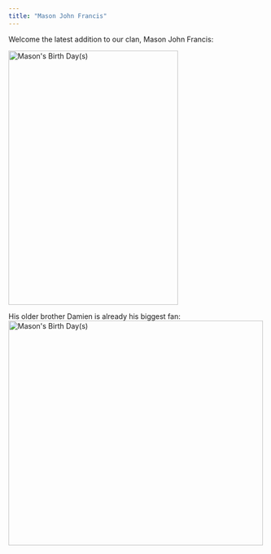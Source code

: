 ```yaml
---
title: "Mason John Francis"
---
```

<p>Welcome the latest addition to our clan, Mason John Francis:</p>
<p><a href="http://www.flickr.com/photos/lemon/4422634409/" class="tt-flickr tt-flickr-Medium" title="Mason's Birth Day(s)"><img class="alignnone" src="http://farm5.static.flickr.com/4028/4422634409_d9aaef101c.jpg" alt="Mason's Birth Day(s)" width="333" height="500" /></a></p>
<p>His older brother Damien is already his biggest fan:<br />
<a href="http://www.flickr.com/photos/lemon/4423403742/" class="tt-flickr tt-flickr-Medium" title="Mason's Birth Day(s)"><img class="alignnone" src="http://farm5.static.flickr.com/4061/4423403742_6b964ba1d9.jpg" alt="Mason's Birth Day(s)" width="500" height="442" /></a></p>
